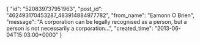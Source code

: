  {
   "id": "520839737951963",
   "post_id": "462493170453287_483914884977782",
   "from_name": "Eamonn O Brien",
   "message": "A corporation can be legally recognised as a person, but a person is not necessarily a corporation...",
   "created_time": "2013-06-04T15:03:00+0000"
 }
